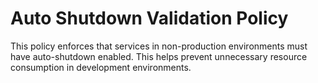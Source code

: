 # Auto Shutdown Validation Policy

This policy enforces that services in non-production environments must have auto-shutdown enabled. This helps prevent unnecessary resource consumption in development environments.